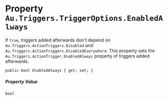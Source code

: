 # Property `Au.Triggers.TriggerOptions.EnabledAlways`

If `true`, triggers added afterwards don't depend on `Au.Triggers.ActionTriggers.Disabled` and `Au.Triggers.ActionTriggers.DisabledEverywhere`. This property sets the `Au.Triggers.ActionTrigger.EnabledAlways` property of triggers added afterwards.

```
public bool EnabledAlways { get; set; }
```

##### Property Value

`bool`